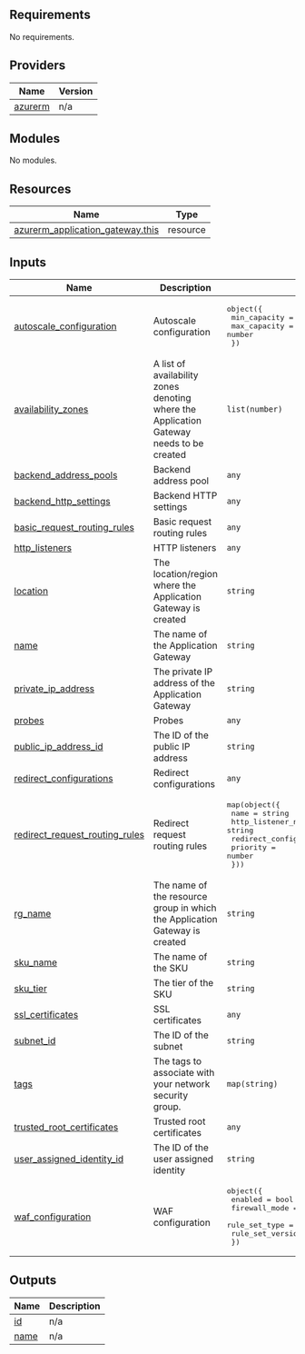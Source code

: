 <!-- BEGIN_TF_DOCS -->
## Requirements

No requirements.

## Providers

| Name | Version |
|------|---------|
| <a name="provider_azurerm"></a> [azurerm](#provider\_azurerm) | n/a |

## Modules

No modules.

## Resources

| Name | Type |
|------|------|
| [azurerm_application_gateway.this](https://registry.terraform.io/providers/hashicorp/azurerm/latest/docs/resources/application_gateway) | resource |

## Inputs

| Name | Description | Type | Default | Required |
|------|-------------|------|---------|:--------:|
| <a name="input_autoscale_configuration"></a> [autoscale\_configuration](#input\_autoscale\_configuration) | Autoscale configuration | <pre>object({<br>        min_capacity = number<br>        max_capacity = number<br>    })</pre> | <pre>{<br>  "max_capacity": 3,<br>  "min_capacity": 0<br>}</pre> | no |
| <a name="input_availability_zones"></a> [availability\_zones](#input\_availability\_zones) | A list of availability zones denoting where the Application Gateway needs to be created | `list(number)` | <pre>[<br>  "1",<br>  "2",<br>  "3"<br>]</pre> | no |
| <a name="input_backend_address_pools"></a> [backend\_address\_pools](#input\_backend\_address\_pools) | Backend address pool | `any` | `{}` | no |
| <a name="input_backend_http_settings"></a> [backend\_http\_settings](#input\_backend\_http\_settings) | Backend HTTP settings | `any` | `{}` | no |
| <a name="input_basic_request_routing_rules"></a> [basic\_request\_routing\_rules](#input\_basic\_request\_routing\_rules) | Basic request routing rules | `any` | `{}` | no |
| <a name="input_http_listeners"></a> [http\_listeners](#input\_http\_listeners) | HTTP listeners | `any` | `{}` | no |
| <a name="input_location"></a> [location](#input\_location) | The location/region where the Application Gateway is created | `string` | n/a | yes |
| <a name="input_name"></a> [name](#input\_name) | The name of the Application Gateway | `string` | n/a | yes |
| <a name="input_private_ip_address"></a> [private\_ip\_address](#input\_private\_ip\_address) | The private IP address of the Application Gateway | `string` | n/a | yes |
| <a name="input_probes"></a> [probes](#input\_probes) | Probes | `any` | `{}` | no |
| <a name="input_public_ip_address_id"></a> [public\_ip\_address\_id](#input\_public\_ip\_address\_id) | The ID of the public IP address | `string` | n/a | yes |
| <a name="input_redirect_configurations"></a> [redirect\_configurations](#input\_redirect\_configurations) | Redirect configurations | `any` | `{}` | no |
| <a name="input_redirect_request_routing_rules"></a> [redirect\_request\_routing\_rules](#input\_redirect\_request\_routing\_rules) | Redirect request routing rules | <pre>map(object({<br>        name = string<br>        http_listener_name = string<br>        redirect_configuration_name = string<br>        priority = number<br>    }))</pre> | `{}` | no |
| <a name="input_rg_name"></a> [rg\_name](#input\_rg\_name) | The name of the resource group in which the Application Gateway is created | `string` | n/a | yes |
| <a name="input_sku_name"></a> [sku\_name](#input\_sku\_name) | The name of the SKU | `string` | n/a | yes |
| <a name="input_sku_tier"></a> [sku\_tier](#input\_sku\_tier) | The tier of the SKU | `string` | n/a | yes |
| <a name="input_ssl_certificates"></a> [ssl\_certificates](#input\_ssl\_certificates) | SSL certificates | `any` | `{}` | no |
| <a name="input_subnet_id"></a> [subnet\_id](#input\_subnet\_id) | The ID of the subnet | `string` | n/a | yes |
| <a name="input_tags"></a> [tags](#input\_tags) | The tags to associate with your network security group. | `map(string)` | n/a | yes |
| <a name="input_trusted_root_certificates"></a> [trusted\_root\_certificates](#input\_trusted\_root\_certificates) | Trusted root certificates | `any` | `{}` | no |
| <a name="input_user_assigned_identity_id"></a> [user\_assigned\_identity\_id](#input\_user\_assigned\_identity\_id) | The ID of the user assigned identity | `string` | n/a | yes |
| <a name="input_waf_configuration"></a> [waf\_configuration](#input\_waf\_configuration) | WAF configuration | <pre>object({<br>        enabled = bool<br>        firewall_mode = string<br>        rule_set_type = string<br>        rule_set_version = string<br>    })</pre> | <pre>{<br>  "enabled": true,<br>  "firewall_mode": "Detection",<br>  "rule_set_type": "OWASP",<br>  "rule_set_version": "3.2"<br>}</pre> | no |

## Outputs

| Name | Description |
|------|-------------|
| <a name="output_id"></a> [id](#output\_id) | n/a |
| <a name="output_name"></a> [name](#output\_name) | n/a |
<!-- END_TF_DOCS -->